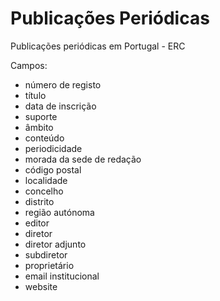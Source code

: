 # Publicações Periódicas
Publicações periódicas em Portugal - ERC

Campos:
- número de registo
- título
- data de inscrição
- suporte
- âmbito
- conteúdo
- periodicidade
- morada da sede de redação
- código postal
- localidade
- concelho
- distrito
- região autónoma
- editor
- diretor
- diretor adjunto
- subdiretor
- proprietário
- email institucional
- website
